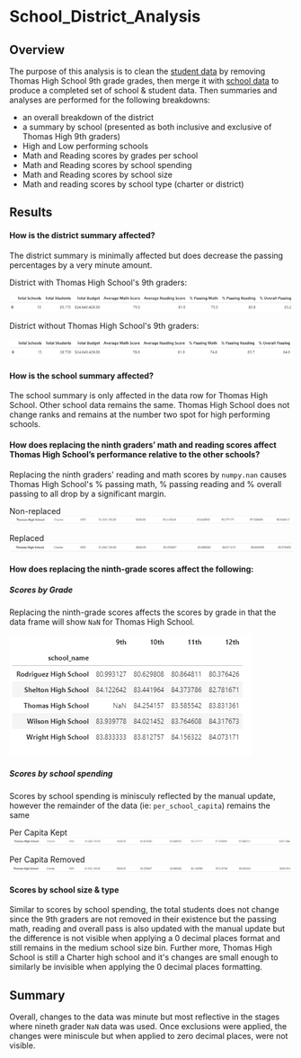 # School_District_Analysis

## Overview

The purpose of this analysis is to clean the [student data](/Resources/students_complete.csv) by removing Thomas High School 9th grade grades, then merge it with [school data](/Resources/schools_complete.csv) to produce a completed set of school & student data. Then summaries and analyses are performed for the following breakdowns: 
* an overall breakdown of the district
* a summary by school (presented as both inclusive and exclusive of Thomas High 9th graders)
* High and Low performing schools
* Math and Reading scores by grades per school
* Math and Reading scores by school spending
* Math and Reading scores by school size
* Math and reading scores by school type (charter or district)

## Results

#### How is the district summary affected?
The district summary is minimally affected but does decrease the passing percentages by a very minute amount.

District with Thomas High School's 9th graders:

![District_w_THSGr9](/Resources/District_w_THSGr9.PNG)

District without Thomas High School's 9th graders:

![District_wo_THSGr9](/Resources/District_wo_THSGr9.PNG)

#### How is the school summary affected?

The school summary is only affected in the data row for Thomas High School. Other school data remains the same. Thomas High School does not change ranks and remains at the number two spot for high performing schools.

#### How does replacing the ninth graders’ math and reading scores affect Thomas High School’s performance relative to the other schools?

Replacing the ninth graders' reading and math scores by `numpy.nan` causes Thomas High School's % passing math, % passing reading and % overall passing to all drop by a significant margin.

Non-replaced
![NonReplacedSchoolSummary](/Resources/NonReplacedSchoolSummary.PNG)

Replaced
![ReplacedSchoolSummary](/Resources/ReplacedSchoolSummary.PNG)

#### How does replacing the ninth-grade scores affect the following:

##### Scores by Grade

Replacing the ninth-grade scores affects the scores by grade in that the data frame will show `NaN` for Thomas High School.

![NaNTHSGr9](/Resources/NaNTHSGr9.PNG)

##### Scores by school spending

Scores by school spending is minisculy reflected by the manual update, however the remainder of the data (ie: `per_school_capita`) remains the same

Per Capita Kept
![PerCapitaKept](/Resources/PerCapitaKept.PNG)

Per Capita Removed
![PerCapitaRemoved](/Resources/PerCapitaRemoved.PNG)

#### Scores by school size & type

Similar to scores by school spending, the total students does not change since the 9th graders are not removed in their existence but the passing math, reading and overall pass is also updated with the manual update but the difference is not visible when applying a 0 decimal places format and still remains in the medium school size bin. Further more, Thomas High School is still a Charter high school and it's changes are small enough to similarly be invisible when applying the 0 decimal places formatting. 



## Summary

Overall, changes to the data was minute but most reflective in the stages where nineth grader `NaN` data was used. Once exclusions were applied, the changes were miniscule but when applied to zero decimal places, were not visible.
